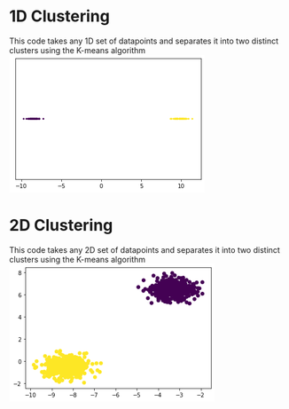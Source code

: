 # 1D Clustering
This code takes any 1D set of datapoints and separates it into two distinct clusters using the K-means algorithm
![Image](1D_K-MeansClustering_Figure.png "icon")

# 2D Clustering
This code takes any 2D set of datapoints and separates it into two distinct clusters using the K-means algorithm
![Image](2D_K-MeansClustering_Figure.png "icon")
